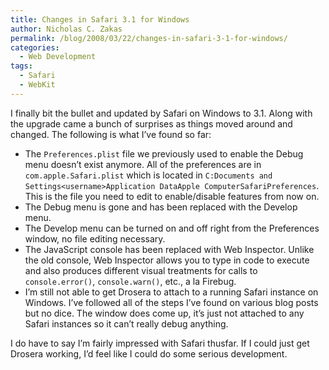```yaml
---
title: Changes in Safari 3.1 for Windows
author: Nicholas C. Zakas
permalink: /blog/2008/03/22/changes-in-safari-3-1-for-windows/
categories:
  - Web Development
tags:
  - Safari
  - WebKit
---
```

I finally bit the bullet and updated by Safari on Windows to 3.1. Along with the upgrade came a bunch of surprises as things moved around and changed. The following is what I&#8217;ve found so far:

  * The `Preferences.plist` file we previously used to enable the Debug menu doesn&#8217;t exist anymore. All of the preferences are in `com.apple.Safari.plist` which is located in `C:Documents and Settings<username>Application DataApple ComputerSafariPreferences`. This is the file you need to edit to enable/disable features from now on.
  * The Debug menu is gone and has been replaced with the Develop menu.
  * The Develop menu can be turned on and off right from the Preferences window, no file editing necessary.
  * The JavaScript console has been replaced with Web Inspector. Unlike the old console, Web Inspector allows you to type in code to execute and also produces different visual treatments for calls to `console.error()`, `console.warn()`, etc., a la Firebug.
  * I&#8217;m still not able to get Drosera to attach to a running Safari instance on Windows. I&#8217;ve followed all of the steps I&#8217;ve found on various blog posts but no dice. The window does come up, it&#8217;s just not attached to any Safari instances so it can&#8217;t really debug anything.

I do have to say I&#8217;m fairly impressed with Safari thusfar. If I could just get Drosera working, I&#8217;d feel like I could do some serious development.

